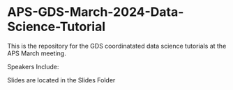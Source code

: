 # APS-GDS-March-2024-Data-Science-Tutorial

This is the repository for the GDS coordinatated data science tutorials at the APS March meeting.

Speakers Include:


Slides are located in the Slides Folder
